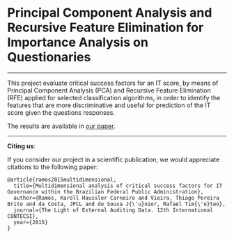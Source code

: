 Principal Component Analysis and Recursive Feature Elimination for Importance Analysis on Questionaries 
=======================================================================================================
-----

This project evaluate critical success factors for an IT score, by means of Principal Component Analysis (PCA) and Recursive Feature Elimination (RFE) applied 
for selected classification algorithms, in order to identify the features that are more discriminative and useful for prediction of the IT score given the questions responses. 

The results are available in [our paper](https://lasp.unb.br/wp-content/uploads/papers/Karoll_CONTECSI15.pdf).

-----
**Citing us**:

If you consider our project in a scientific publication, we would appreciate citations to the following paper:

    @article{ramos2015multidimensional,
      title={Multidimensional analysis of critical success factors for IT Governance within the Brazilian Federal Public Administration},
      author={Ramos, Karoll Haussler Carneiro and Vieira, Thiago Pereira Brito and da Costa, JPCL and de Sousa J{\'u}nior, Rafael Tim{\'o}teo},
      journal={The Light of External Auditing Data. 12th International CONTECSI},
      year={2015}
    }
